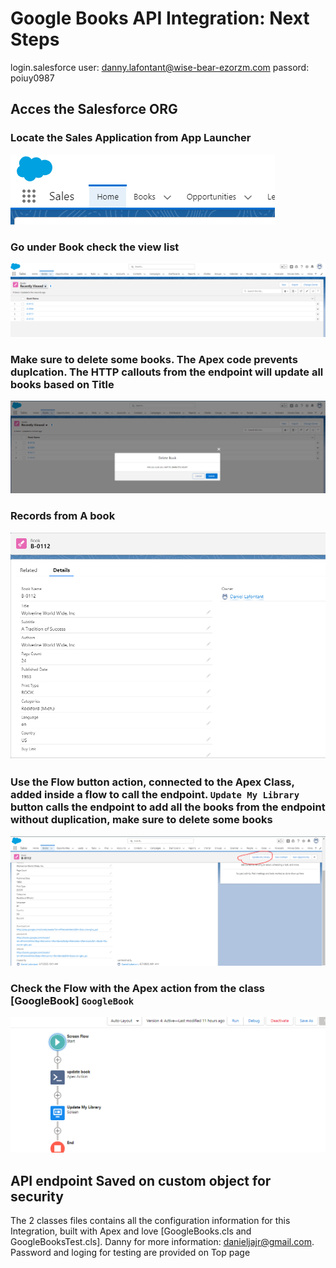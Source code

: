 # Google Books API Integration: Next Steps

login.salesforce
user: danny.lafontant@wise-bear-ezorzm.com
passord: poiuy0987



## Acces the Salesforce ORG

### Locate the Sales Application from App Launcher
![Sales App](/picture/loginSales.PNG)


### Go under Book check the view list
![Book Obj](/picture/booklistview.PNG)


### Make sure to delete some books. The Apex code prevents duplcation. The HTTP callouts from the endpoint will update all books based on Title
![Delete recs](/picture/deleteBook.PNG)


### Records from A book
![Delete recs](/picture/book.PNG)


### Use the Flow button action, connected to the Apex Class, added inside a flow to call the endpoint. `Update My Library` button calls the endpoint to add all the books from the endpoint without duplication, make sure to delete some books
![Flow Act](/picture/activateFLOW.PNG)

### Check the Flow with the Apex action from the class  [GoogleBook] `GoogleBook`
![Flow](/picture/flow.PNG)
## API endpoint Saved on custom object for security

The 2 classes files contains all the configuration information for this Integration, built with Apex and love [GoogleBooks.cls and GoogleBooksTest.cls]. Danny for more information: danieljajr@gmail.com. Password and loging for testing are provided on Top page



